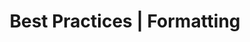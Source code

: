 ---
parent: The Best Practices
title: Best Practices | Formatting
has_children: true
nav_order: 2
---